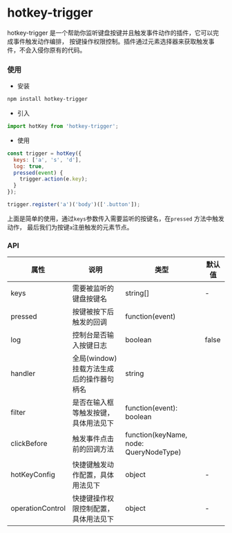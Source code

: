 # hotkey-trigger
hotkey-trigger 是一个帮助你监听键盘按键并且触发事件动作的插件，它可以完成事件触发动作编排，
按键操作权限控制。插件通过元素选择器来获取触发事件，不会入侵你原有的代码。
### 使用

 - 安装

```bash
npm install hotkey-trigger
```
 - 引入

```js
import hotKey from 'hotkey-trigger';
```
 - 使用
 
```javascript
const trigger = hotKey({
  keys: ['a', 's', 'd'],
  log: true,
  pressed(event) {
    trigger.action(e.key);
  }
});

trigger.register('a')('body')(['.button']);

```
上面是简单的使用，通过`keys`参数传入需要监听的按键名，在`pressed` 方法中触发动作，
最后我们为按键`a`注册触发的元素节点。

### API

|  属性 | 说明  | 类型  | 默认值  |
| ------------ | ------------ | ------------ | ------------ |
|  keys | 需要被监听的键盘按键名  |  string[] | -  |
|  pressed | 按键被按下后触发的回调  |  function(event) |   |
| log  |  控制台是否输入按键日志 | boolean  | false  |
| handler  | 全局(window)挂载方法生成后的操作器句柄名  | string  |   |
|  filter | 是否在输入框等触发按键，具体用法见下  | function(event): boolean  |   |
|  clickBefore | 触发事件点击前的回调方法  | function(keyName, node: QueryNodeType)  |   |
|  hotKeyConfig | 快捷键触发动作配置，具体用法见下  | object  | -  |
|  operationControl | 快捷键操作权限控制配置，具体用法见下  | object  | -  |
